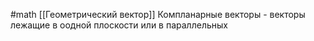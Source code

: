 #math 
[[Геометрический вектор]]
Компланарные векторы - векторы лежащие в оодной плоскости или в параллельных